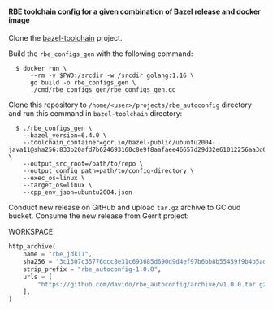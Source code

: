 #### RBE toolchain config for a given combination of Bazel release and docker image

Clone the [bazel-toolchain](https://github.com/bazelbuild/bazel-toolchains.git)
project.

Build the `rbe_configs_gen` with the following command:

```
  $ docker run \
      --rm -v $PWD:/srcdir -w /srcdir golang:1.16 \
      go build -o rbe_configs_gen \
      ./cmd/rbe_configs_gen/rbe_configs_gen.go
```

Clone this repository to `/home/<user>/projects/rbe_autoconfig`
directory and run this command in `bazel-toolchain` directory:

```
  $ ./rbe_configs_gen \
    --bazel_version=6.4.0 \
    --toolchain_container=gcr.io/bazel-public/ubuntu2004-java11@sha256:833b20afd7b624693160c8e9f8aafaee46657d29d32e61012256aa3d045d8662 \
    --output_src_root=/path/to/repo \
    --output_config_path=path/to/config-directory \
    --exec_os=linux \
    --target_os=linux \
    --cpp_env_json=ubuntu2004.json
```

Conduct new release on GitHub and upload `tar.gz` archive to GCloud bucket.
Consume the new release from Gerrit project:

WORKSPACE
```python
http_archive(
    name = "rbe_jdk11",
    sha256 = "3c1307c35776dcc8e31c693685d690d9d4ef97b6bb8b55459f9b4b5ad3b8da14",
    strip_prefix = "rbe_autoconfig-1.0.0",
    urls = [
        "https://github.com/davido/rbe_autoconfig/archive/v1.0.0.tar.gz",
    ],
)

```

